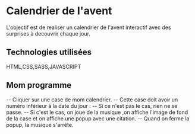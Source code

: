 # Calendrier de l'avent
L'objectif est de realiser un calendrier de l'avent interactif avec des surprises à decouvrir chaque jour.

## Technologies utilisées
HTML,CSS,SASS,JAVASCRIPT

## Mom programme
-- Cliquer sur une case de mom calendrier.
-- Cette case doit avoir un numéro inférieur à la date du jour :
    -- Si ce n'est pas le cas, rien ne se passe.
    -- Si c'est le cas, on joue de la musique ,on affiche l'image de fond de la case et on affiche une popup avec une citation.
    -- Quand on ferme la popup, la musique s'arrête.